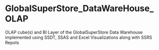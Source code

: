 # GlobalSuperStore_DataWareHouse_OLAP
OLAP cube(s) and BI Layer of the GlobalSuperStore Data Warehouse implemented using SSDT, SSAS and Excel Visualizations along with SSRS Repots

